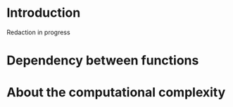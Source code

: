 # Introduction

Redaction in progress

# Dependency between functions

# About the computational complexity
